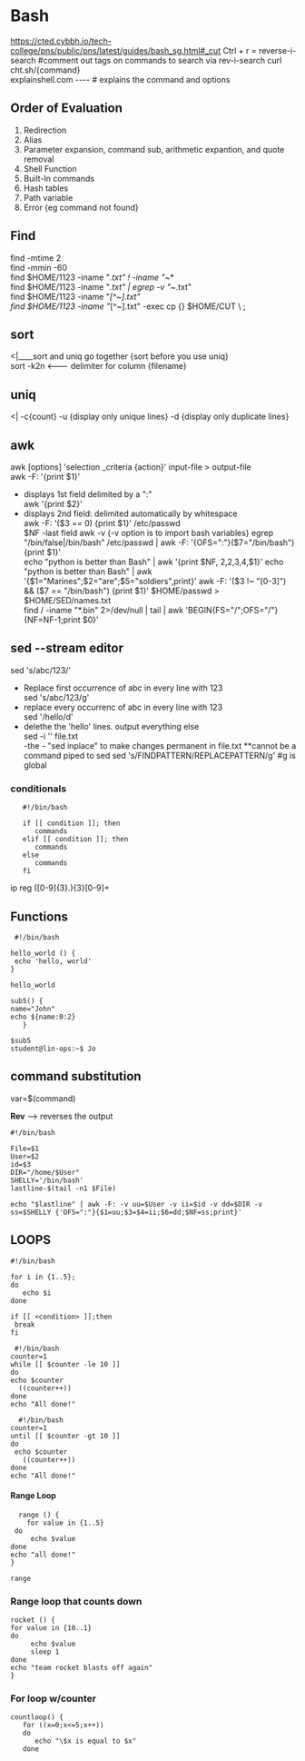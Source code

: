 # Bash  
https://cted.cybbh.io/tech-college/pns/public/pns/latest/guides/bash_sg.html#_cut
Ctrl + r = reverse-i-search
#comment out tags on commands to search via rev-i-search
 curl cht.sh/{command}   
explainshell.com ---- # explains the command and options     
   
## Order of Evaluation
1. Redirection  
2. Alias  
3. Parameter expansion, command sub, arithmetic expantion, and quote removal  
4. Shell Function  
5. Built-In commands  
6. Hash tables  
7. Path variable  
8. Error {eg command not found}  
    
## Find 
find -mtime 2  
find -mmin -60  
find $HOME/1123 -iname "*.txt" ! -iname "*~*  
find $HOME/1123 -iname "*.txt" | egrep -v "*~.txt"   
find $HOME/1123 -iname "*[^~].txt"    
find $HOME/1123 -iname "*[^~].txt" -exec cp {} $HOME/CUT \ ;   
  
## sort   
<|____sort and uniq go together  {sort before you use uniq}   
sort -k2n <--- delimiter for column {filename}

## uniq   
<| -c{count}   -u {display only unique lines} -d {display only duplicate lines}   
## awk   
awk [options] 'selection _criteria {action}' input-file > output-file   
awk -F: '{print $1}'   
   - displays 1st field delimited by a ":"  
awk '{print $2}'  
   - displays 2nd field: delimited automatically by whitespace  
 awk -F: '($3 == 0) {print $1}' /etc/passwd  
 $NF -last field  
 awk -v {-v option is to import bash variables}   
 egrep "/bin/false|/bin/bash" /etc/passwd | awk -F: '{OFS=":"}($7="/bin/bash"){print $1}'        
 echo "python is better than Bash" | awk '{print $NF, $2,$2,$3,$4,$1}'
 echo "python is better than Bash" | awk '{$1="Marines";$2="are";$5="soldiers",print}'
 awk -F: '($3 !~ "[0-3]") && ($7 == "/bin/bash") {print $1}' $HOME/passwd > $HOME/SED/names.txt  
 find / -iname "*.bin" 2>/dev/null | tail | awk 'BEGIN{FS="/";OFS="/"}{NF=NF-1;print $0}'
 
 
## sed --stream editor   

sed 's/abc/123/'    
   - Replace first occurrence of abc in every line with 123  
sed 's/abc/123/g'  
   - replace every occurrenc of abc in every line with 123  
sed '/hello/d'  
   - delethe the 'hello' lines. output everything else  
sed -i '<expression>' file.txt   
   -the - "sed inplace" to make changes permanent in file.txt  **cannot be a command piped to sed
sed 's/FINDPATTERN/REPLACEPATTERN/g' #g is global   
   
   
### conditionals
```
   #!/bin/bash
   
   if [[ condition ]]; then
      commands
   elif [[ condition ]]; then
      commands
   else
      commands
   fi
```
   ip reg
   ([0-9]{3}\.){3}[0-9]+
   
   
   
   
   
   
   
## Functions
  ```
   #!/bin/bash

hello_world () {
   echo 'hello, world'
}

hello_world
   ```
   ```
   sub5() {
   name="John"
   echo ${name:0:2}
      }
   
   $sub5
student@lin-ops:~$ Jo
   ```
 ## command substitution  
var=$(command)
   
   **Rev** --> reverses the output
 ```
 #!/bin/bash
 
 File=$1
 User=$2
 id=$3
 DIR="/home/$User"
 SHELLY='/bin/bash'
 lastline-$(tail -n1 $File)
 
 echo "$lastline" | awk -F: -v uu=$User -v ii=$id -v dd=$DIR -v ss=$SHELLY {'OFS=":"}{$1=uu;$3=$4=ii;$6=dd;$NF=ss;print}' 
 ```
 
 
 
 
 
 
  ## LOOPS
 
 ```
 #!/bin/bash

for i in {1..5}; 
do
    echo $i
done
 ```
 ```
 if [[ <condition> ]];then
  break
 fi
 ```  
  ``` 
   #!/bin/bash
counter=1
 while [[ $counter -le 10 ]]
 do 
  echo $counter
    ((counter++))
 done
 echo "All done!"
   ```
 ``` 
   #!/bin/bash
counter=1
 until [[ $counter -gt 10 ]]
 do 
  echo $counter
    ((counter++))
 done
 echo "All done!"
   ```
 #### Range Loop
 ```
   range () {
     for value in {1..5}
  do  
      echo $value
 done
 echo "all done!"
 }
 
 range
   ```
### Range loop that counts down
 ```
 rocket () {
 for value in {10..1}
 do 
      echo $value
      sleep 1
 done 
 echo "team rocket blasts off again" 
 }
 ```
 ### For loop w/counter
 ```
 countloop() {
    for ((x=0;x<=5;x++))
    do 
       echo "\$x is equal to $x"
    done
 ```
